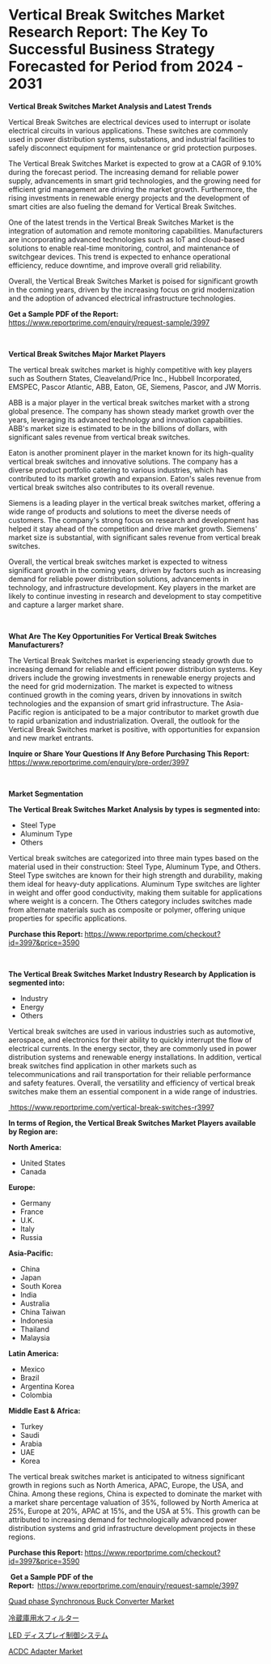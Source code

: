 <p><h1>Vertical Break Switches Market Research Report: The Key To Successful Business Strategy Forecasted for Period from 2024 - 2031</h1></p><p><strong>Vertical Break Switches Market Analysis and Latest Trends</strong></p>
<p><p>Vertical Break Switches are electrical devices used to interrupt or isolate electrical circuits in various applications. These switches are commonly used in power distribution systems, substations, and industrial facilities to safely disconnect equipment for maintenance or grid protection purposes.</p><p>The Vertical Break Switches Market is expected to grow at a CAGR of 9.10% during the forecast period. The increasing demand for reliable power supply, advancements in smart grid technologies, and the growing need for efficient grid management are driving the market growth. Furthermore, the rising investments in renewable energy projects and the development of smart cities are also fueling the demand for Vertical Break Switches.</p><p>One of the latest trends in the Vertical Break Switches Market is the integration of automation and remote monitoring capabilities. Manufacturers are incorporating advanced technologies such as IoT and cloud-based solutions to enable real-time monitoring, control, and maintenance of switchgear devices. This trend is expected to enhance operational efficiency, reduce downtime, and improve overall grid reliability.</p><p>Overall, the Vertical Break Switches Market is poised for significant growth in the coming years, driven by the increasing focus on grid modernization and the adoption of advanced electrical infrastructure technologies.</p></p>
<p><strong>Get a Sample PDF of the Report:&nbsp;</strong> <a href="https://www.reportprime.com/enquiry/request-sample/3997">https://www.reportprime.com/enquiry/request-sample/3997</a></p>
<p>&nbsp;</p>
<p><strong>Vertical Break Switches Major Market Players</strong></p>
<p><p>The vertical break switches market is highly competitive with key players such as Southern States, Cleaveland/Price Inc., Hubbell Incorporated, EMSPEC, Pascor Atlantic, ABB, Eaton, GE, Siemens, Pascor, and JW Morris.</p><p>ABB is a major player in the vertical break switches market with a strong global presence. The company has shown steady market growth over the years, leveraging its advanced technology and innovation capabilities. ABB's market size is estimated to be in the billions of dollars, with significant sales revenue from vertical break switches.</p><p>Eaton is another prominent player in the market known for its high-quality vertical break switches and innovative solutions. The company has a diverse product portfolio catering to various industries, which has contributed to its market growth and expansion. Eaton's sales revenue from vertical break switches also contributes to its overall revenue.</p><p>Siemens is a leading player in the vertical break switches market, offering a wide range of products and solutions to meet the diverse needs of customers. The company's strong focus on research and development has helped it stay ahead of the competition and drive market growth. Siemens' market size is substantial, with significant sales revenue from vertical break switches.</p><p>Overall, the vertical break switches market is expected to witness significant growth in the coming years, driven by factors such as increasing demand for reliable power distribution solutions, advancements in technology, and infrastructure development. Key players in the market are likely to continue investing in research and development to stay competitive and capture a larger market share.</p></p>
<p>&nbsp;</p>
<p><strong>What Are The Key Opportunities For Vertical Break Switches Manufacturers?</strong></p>
<p><p>The Vertical Break Switches market is experiencing steady growth due to increasing demand for reliable and efficient power distribution systems. Key drivers include the growing investments in renewable energy projects and the need for grid modernization. The market is expected to witness continued growth in the coming years, driven by innovations in switch technologies and the expansion of smart grid infrastructure. The Asia-Pacific region is anticipated to be a major contributor to market growth due to rapid urbanization and industrialization. Overall, the outlook for the Vertical Break Switches market is positive, with opportunities for expansion and new market entrants.</p></p>
<p><strong>Inquire or Share Your Questions If Any Before Purchasing This Report:</strong> <a href="https://www.reportprime.com/enquiry/pre-order/3997">https://www.reportprime.com/enquiry/pre-order/3997</a></p>
<p>&nbsp;</p>
<p><strong>Market Segmentation</strong></p>
<p><strong>The Vertical Break Switches Market Analysis by types is segmented into:</strong></p>
<p><ul><li>Steel Type</li><li>Aluminum Type</li><li>Others</li></ul></p>
<p><p>Vertical break switches are categorized into three main types based on the material used in their construction: Steel Type, Aluminum Type, and Others. Steel Type switches are known for their high strength and durability, making them ideal for heavy-duty applications. Aluminum Type switches are lighter in weight and offer good conductivity, making them suitable for applications where weight is a concern. The Others category includes switches made from alternate materials such as composite or polymer, offering unique properties for specific applications.</p></p>
<p><strong>Purchase this Report:&nbsp;</strong><a href="https://www.reportprime.com/checkout?id=3997&price=3590">https://www.reportprime.com/checkout?id=3997&price=3590</a></p>
<p>&nbsp;</p>
<p><strong>The Vertical Break Switches Market Industry Research by Application is segmented into:</strong></p>
<p><ul><li>Industry</li><li>Energy</li><li>Others</li></ul></p>
<p><p>Vertical break switches are used in various industries such as automotive, aerospace, and electronics for their ability to quickly interrupt the flow of electrical currents. In the energy sector, they are commonly used in power distribution systems and renewable energy installations. In addition, vertical break switches find application in other markets such as telecommunications and rail transportation for their reliable performance and safety features. Overall, the versatility and efficiency of vertical break switches make them an essential component in a wide range of industries.</p></p>
<p><a href="https://www.reportprime.com/vertical-break-switches-r3997">&nbsp;https://www.reportprime.com/vertical-break-switches-r3997</a></p>
<p><strong>In terms of Region, the Vertical Break Switches Market Players available by Region are:</strong></p>
<p>
    <p> <strong> North America: </strong>
        <ul>
            <li>United States</li>
            <li>Canada</li>
        </ul>
        </p> 
    <p> <strong> Europe: </strong>
        <ul>
            <li>Germany</li>
            <li>France</li>
            <li>U.K.</li>
            <li>Italy</li>
            <li>Russia</li>
        </ul>
        </p> 
    <p> <strong> Asia-Pacific: </strong>
        <ul>
            <li>China</li>
            <li>Japan</li>
            <li>South Korea</li>
            <li>India</li>
            <li>Australia</li>
            <li>China Taiwan</li>
            <li>Indonesia</li>
            <li>Thailand</li>
            <li>Malaysia</li>
        </ul>
        </p> 
    <p> <strong> Latin America: </strong>
        <ul>
            <li>Mexico</li>
            <li>Brazil</li>
            <li>Argentina Korea</li>
            <li>Colombia</li>
        </ul>
        </p> 
    <p> <strong> Middle East & Africa: </strong>
        <ul>
            <li>Turkey</li>
            <li>Saudi</li>
            <li>Arabia</li>
            <li>UAE</li>
            <li>Korea</li>
        </ul>
    </p>
    </p>
<p><p>The vertical break switches market is anticipated to witness significant growth in regions such as North America, APAC, Europe, the USA, and China. Among these regions, China is expected to dominate the market with a market share percentage valuation of 35%, followed by North America at 25%, Europe at 20%, APAC at 15%, and the USA at 5%. This growth can be attributed to increasing demand for technologically advanced power distribution systems and grid infrastructure development projects in these regions.</p></p>
<p><strong>Purchase this Report: </strong><a href="https://www.reportprime.com/checkout?id=3997&price=3590">https://www.reportprime.com/checkout?id=3997&price=3590</a></p>
<p>&nbsp;<strong>Get a Sample PDF of the Report:&nbsp;&nbsp;</strong><a href="https://www.reportprime.com/enquiry/request-sample/3997">https://www.reportprime.com/enquiry/request-sample/3997</a></p>
<p><strong></strong></p>
<p><p><a href="https://github.com/kufem1/Market-Research-Report-List-2/blob/main/quad-phase-synchronous-buck-converter-market.md">Quad phase Synchronous Buck Converter Market</a></p><p><a href="https://github.com/LenoraKris2023/Market-Research-Report-List-1/blob/main/132866973350.md">冷蔵庫用水フィルター</a></p><p><a href="https://github.com/VernieBarton2023/Market-Research-Report-List-1/blob/main/568957573351.md">LED ディスプレイ制御システム</a></p><p><a href="https://github.com/singletonthaxterkelliehr2df/Market-Research-Report-List-2/blob/main/acdc-adapter-market.md">ACDC Adapter Market</a></p></p>